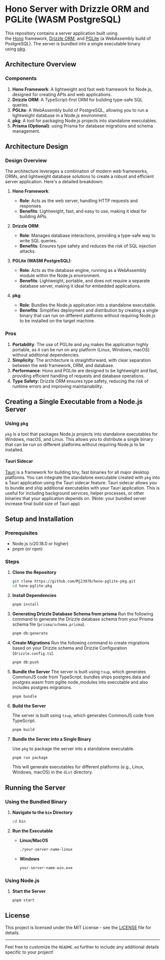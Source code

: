 # Hono Server with Drizzle ORM and PGLite (WASM PostgreSQL)

This repository contains a server application built using the [Hono](https://hono.dev/) framework, [Drizzle ORM](https://github.com/drizzle-team/drizzle-orm), and [PGLite](https://github.com/electric-sql/pglite) (a WebAssembly build of PostgreSQL). The server is bundled into a single executable binary using [pkg](https://github.com/vercel/pkg).

## Architecture Overview

### Components

1. **Hono Framework**: A lightweight and fast web framework for Node.js, designed for creating APIs and web applications.
2. **Drizzle ORM**: A TypeScript-first ORM for building type-safe SQL queries.
3. **PGLite**: A WebAssembly build of PostgreSQL, allowing you to run a lightweight database in a Node.js environment.
4. **pkg**: A tool for packaging Node.js projects into standalone executables.
5. **Prisma (Optional)**: using Prisma for database migrations and schema management.

## Architecture Design

### Design Overview

The architecture leverages a combination of modern web frameworks, ORMs, and lightweight database solutions to create a robust and efficient server application. Here's a detailed breakdown:

1. **Hono Framework**:
    
    - **Role**: Acts as the web server, handling HTTP requests and responses.
    - **Benefits**: Lightweight, fast, and easy to use, making it ideal for building APIs.
2. **Drizzle ORM**:
    
    - **Role**: Manages database interactions, providing a type-safe way to write SQL queries.
    - **Benefits**: Ensures type safety and reduces the risk of SQL injection attacks.
3. **PGLite (WASM PostgreSQL)**:
    
    - **Role**: Acts as the database engine, running as a WebAssembly module within the Node.js environment.
    - **Benefits**: Lightweight, portable, and does not require a separate database server, making it ideal for embedded applications.
4. **pkg**:
    
    - **Role**: Bundles the Node.js application into a standalone executable.
    - **Benefits**: Simplifies deployment and distribution by creating a single binary that can run on different platforms without requiring Node.js to be installed on the target machine.

### Pros

1. **Portability**: The use of PGLite and `pkg` makes the application highly portable, as it can be run on any platform (Linux, Windows, macOS) without additional dependencies.
2. **Simplicity**: The architecture is straightforward, with clear separation between the web framework, ORM, and database.
3. **Performance**: Hono and PGLite are designed to be lightweight and fast, providing efficient handling of requests and database operations.
4. **Type Safety**: Drizzle ORM ensures type safety, reducing the risk of runtime errors and improving maintainability.

## Creating a Single Executable from a Node.js Server

### Using `pkg`

`pkg` is a tool that packages Node.js projects into standalone executables for Windows, macOS, and Linux. This allows you to distribute a single binary that can be run on different platforms without requiring Node.js to be installed.

#### Tauri Sidecar

[Tauri](https://tauri.app/) is a framework for building tiny, fast binaries for all major desktop platforms. You can integrate the standalone executable created with `pkg` into a Tauri application using the Tauri sidecar feature. Tauri sidecar allows you to bundle and ship additional executables with your Tauri application. This is useful for including background services, helper processes, or other binaries that your application depends on. (Note: your bundled server increase final build size of Tauri app)

## Setup and Installation

### Prerequisites

- Node.js (v20.18.0 or higher)
- pnpm (or npm)

### Steps

1. **Clone the Repository**
    
    ```bash
    git clone https://github.com/Mj23978/hono-pglite-pkg.git
    cd hono-pglite-pkg
    ```
    
2. **Install Dependencies**
    
    ```bash
    pnpm install
    ```
    
3. **Generating Drizzle Database Schema from prisma**
   Run the following command to generate the Drizzle database schema from your Prisma schema file (`prisma/schema.prisma`).

    ```bash
    pnpm db:generate
    ```
4. **Create Migrations**
    Run the following command to create migrations based on your Drizzle schema and Drizzle Configuration (`drizzle.config.ts`).
    
    ```bash
    pnpm db:push
    ```
5. **Bundle the Server**
    The server is built using `tsup`, which generates CommonJS code from TypeScript. bundles ships postgres.data and postgres.wasm from pglite node_modules into executable and also includes postgres migrations.

    ```bash
    pnpm bundle
    ```
6. **Build the Server**
    
    The server is built using `tsup`, which generates CommonJS code from TypeScript.
    
    ```bash
    pnpm build
    ```
    
7. **Bundle the Server into a Single Binary**
    
    Use `pkg` to package the server into a standalone executable.
    
    ```bash
    pnpm run package
    ```
    
    This will generate executables for different platforms (e.g., Linux, Windows, macOS) in the `dist` directory.
    

## Running the Server

### Using the Bundled Binary

1. **Navigate to the `bin` Directory**
    
    ```bash
    cd bin
    ```
    
2. **Run the Executable**
    
    - **Linux/MacOS**
        
        ```bash
        ./your-server-name-linux
        ```
        
    - **Windows**
        
        ```bash
        your-server-name-win.exe
        ```
        

### Using Node.js

1. **Start the Server**
    
    ```bash
    pnpm start
    ```

## License

This project is licensed under the MIT License - see the [LICENSE](https://huggingface.co/chat/conversation/LICENSE) file for details.

---

Feel free to customize the `README.md` further to include any additional details specific to your project!